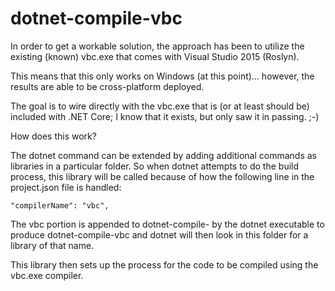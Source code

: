 # dotnet-compile-vbc

In order to get a workable solution, the approach has been to utilize
the existing (known) vbc.exe that comes with Visual Studio 2015 (Roslyn).

This means that this only works on Windows (at this point)... however, the results
are able to be cross-platform deployed.

The goal is to wire directly with the vbc.exe that is (or at least should be)
included with .NET Core; I know that it exists, but only saw it in passing. ;-)

How does this work?

The dotnet command can be extended by adding additional commands as libraries in 
a particular folder.  So when dotnet attempts to do the build process, this library will
be called because of how the following line in the project.json file is handled:

    "compilerName": "vbc",

The vbc portion is appended to dotnet-compile- by the dotnet executable to produce dotnet-compile-vbc and
dotnet will then look in this folder for a library of that name.

This library then sets up the process for the code to be compiled using the vbc.exe compiler.